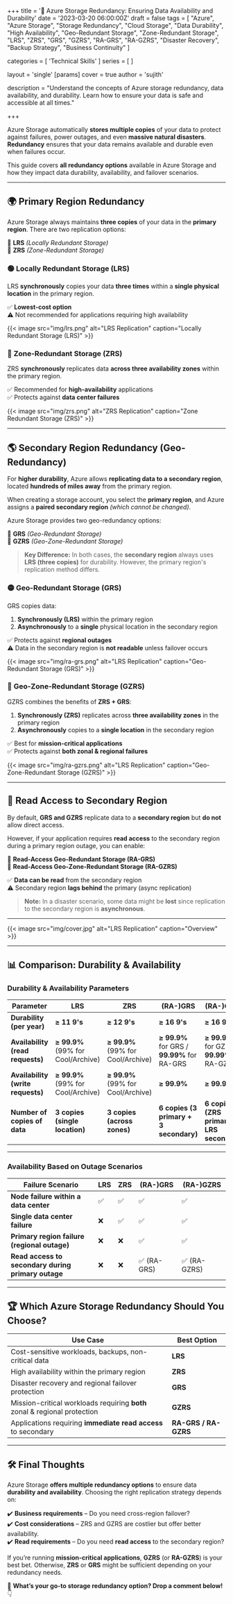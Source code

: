 +++
title = '🔹 Azure Storage Redundancy: Ensuring Data Availability and Durability'
date = '2023-03-20 06:00:00Z'
draft = false
tags = [
  "Azure",
  "Azure Storage",
  "Storage Redundancy",
  "Cloud Storage",
  "Data Durability",
  "High Availability",
  "Geo-Redundant Storage",
  "Zone-Redundant Storage",
  "LRS",
  "ZRS",
  "GRS",
  "GZRS",
  "RA-GRS",
  "RA-GZRS",
  "Disaster Recovery",
  "Backup Strategy",
  "Business Continuity"
]

categories = [ 'Technical Skills' ]
series = [ ]

layout = 'single'
[params]
    cover = true
    author = 'sujith'

description = "Understand the concepts of Azure storage redundancy, data availability, and durability. Learn how to ensure your data is safe and accessible at all times."

+++

Azure Storage automatically **stores multiple copies** of your data to protect against failures, power outages, and even **massive natural disasters**. **Redundancy** ensures that your data remains available and durable even when failures occur.  

This guide covers **all redundancy options** available in Azure Storage and how they impact data durability, availability, and failover scenarios.  

---

## 🌍 **Primary Region Redundancy**  

Azure Storage always maintains **three copies** of your data in the **primary region**. There are two replication options:  

🔹 **LRS** *(Locally Redundant Storage)*  
🔹 **ZRS** *(Zone-Redundant Storage)*  

### 🟢 **Locally Redundant Storage (LRS)**  

LRS **synchronously** copies your data **three times** within a **single physical location** in the primary region.  

✅ **Lowest-cost option**  
⚠️ Not recommended for applications requiring high availability  

{{< image src="img/lrs.png" alt="LRS Replication" caption="Locally Redundant Storage (LRS)" >}}


### 🔵 **Zone-Redundant Storage (ZRS)**  

ZRS **synchronously** replicates data **across three availability zones** within the primary region.  

✅ Recommended for **high-availability** applications  
✅ Protects against **data center failures**  

{{< image src="img/zrs.png" alt="ZRS Replication" caption="Zone Redundant Storage (ZRS)" >}}

---

## 🌎 **Secondary Region Redundancy (Geo-Redundancy)**  

For **higher durability**, Azure allows **replicating data to a secondary region**, located **hundreds of miles away** from the primary region.  

When creating a storage account, you select the **primary region**, and Azure assigns a **paired secondary region** *(which cannot be changed)*.  

Azure Storage provides two geo-redundancy options:  

🔹 **GRS** *(Geo-Redundant Storage)*  
🔹 **GZRS** *(Geo-Zone-Redundant Storage)*  

> **Key Difference:** In both cases, the **secondary region** always uses **LRS (three copies)** for durability. However, the primary region's replication method differs.

### 🟡 **Geo-Redundant Storage (GRS)**  

GRS copies data:  
1. **Synchronously (LRS)** within the primary region  
2. **Asynchronously** to a **single** physical location in the secondary region  

✅ Protects against **regional outages**  
⚠️ Data in the secondary region is **not readable** unless failover occurs  

{{< image src="img/ra-grs.png" alt="LRS Replication" caption="Geo-Redundant Storage (GRS)" >}}

### 🔴 **Geo-Zone-Redundant Storage (GZRS)**  

GZRS combines the benefits of **ZRS + GRS**:  
1. **Synchronously (ZRS)** replicates across **three availability zones** in the primary region  
2. **Asynchronously** copies to a **single location** in the secondary region  

✅ Best for **mission-critical applications**  
✅ Protects against **both zonal & regional failures**  

{{< image src="img/ra-gzrs.png" alt="LRS Replication" caption="Geo-Zone-Redundant Storage (GZRS)" >}}

---

## 📖 **Read Access to Secondary Region**  

By default, **GRS and GZRS** replicate data to a **secondary region** but **do not** allow direct access.  

However, if your application requires **read access** to the secondary region during a primary region outage, you can enable:  

🔹 **Read-Access Geo-Redundant Storage (RA-GRS)**  
🔹 **Read-Access Geo-Zone-Redundant Storage (RA-GZRS)**  

✅ **Data can be read** from the secondary region  
⚠️ Secondary region **lags behind** the primary (async replication)  

> **Note:** In a disaster scenario, some data might be **lost** since replication to the secondary region is **asynchronous**.  

---

{{< image src="img/cover.jpg" alt="LRS Replication" caption="Overview" >}}

---

## 📊 **Comparison: Durability & Availability**  

### **Durability & Availability Parameters**  

| Parameter | LRS | ZRS | (RA-)GRS | (RA-)GZRS |
|-----------|----|----|----|----|
| **Durability (per year)** | **≥ 11 9's** | **≥ 12 9's** | **≥ 16 9's** | **≥ 16 9's** |
| **Availability (read requests)** | **≥ 99.9%** (99% for Cool/Archive) | **≥ 99.9%** (99% for Cool/Archive) | **≥ 99.9%** for GRS / **99.99%** for RA-GRS | **≥ 99.9%** for GZRS / **99.99%** for RA-GZRS |
| **Availability (write requests)** | **≥ 99.9%** (99% for Cool/Archive) | **≥ 99.9%** (99% for Cool/Archive) | **≥ 99.9%** | **≥ 99.9%** |
| **Number of copies of data** | **3 copies (single location)** | **3 copies (across zones)** | **6 copies (3 primary + 3 secondary)** | **6 copies (ZRS primary + LRS secondary)** |

---



### **Availability Based on Outage Scenarios**  

| Failure Scenario | LRS | ZRS | (RA-)GRS | (RA-)GZRS |
|-----------------|----|----|----|----|
| **Node failure within a data center** | ✅ | ✅ | ✅ | ✅ |
| **Single data center failure** | ❌ | ✅ | ✅ | ✅ |
| **Primary region failure (regional outage)** | ❌ | ❌ | ✅ | ✅ |
| **Read access to secondary during primary outage** | ❌ | ❌ | ✅ (RA-GRS) | ✅ (RA-GZRS) |

---

## 🏆 **Which Azure Storage Redundancy Should You Choose?**  

| **Use Case** | **Best Option** |
|-------------|---------------|
| Cost-sensitive workloads, backups, non-critical data | **LRS** |
| High availability within the primary region | **ZRS** |
| Disaster recovery and regional failover protection | **GRS** |
| Mission-critical workloads requiring **both** zonal & regional protection | **GZRS** |
| Applications requiring **immediate read access** to secondary | **RA-GRS / RA-GZRS** |

---

## 🛠 **Final Thoughts**  

Azure Storage **offers multiple redundancy options** to ensure data **durability and availability**. Choosing the right replication strategy depends on:  

✔️ **Business requirements** – Do you need cross-region failover?  
✔️ **Cost considerations** – ZRS and GZRS are costlier but offer better availability.  
✔️ **Read requirements** – Do you need **read access** to the secondary region?  

If you’re running **mission-critical applications**, **GZRS** (or **RA-GZRS**) is your best bet. Otherwise, **ZRS** or **GRS** might be sufficient depending on your redundancy needs.  

🚀 **What’s your go-to storage redundancy option? Drop a comment below!** 👇 

